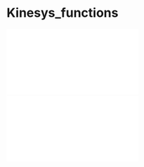 # Kinesys_functions

![Streamlit python diagram](streamlit_python_diagram.pdf)
![From KINESYS to figure results diagram](streamlit_python_diagram.pdf)
